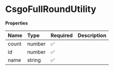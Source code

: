 # CsgoFullRoundUtility

**Properties**

| Name  | Type   | Required | Description |
| :---- | :----- | :------- | :---------- |
| count | number | ✅       |             |
| id    | number | ✅       |             |
| name  | string | ✅       |             |
